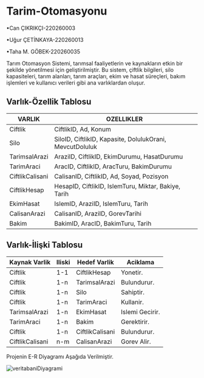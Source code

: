 # Tarim-Otomasyonu
•Can ÇIKRIKÇI-220260003

•Uğur ÇETİNKAYA-220260013

•Taha M. GÖBEK-220260035

Tarım Otomasyon Sistemi, tarımsal faaliyetlerin ve kaynakların etkin bir şekilde yönetilmesi için geliştirilmiştir. Bu sistem, çiftlik bilgileri, silo kapasiteleri, tarım alanları, tarım araçları, ekim ve hasat süreçleri, bakım işlemleri ve kullanıcı verileri gibi ana varlıklardan oluşur.

## Varlık-Özellik Tablosu

| VARLIK            | OZELLIKLER                                        |
|--------------------|--------------------------------------------------|
| Ciftlik           | CiftlikID, Ad, Konum                             |
| Silo              | SiloID, CiftlikID, Kapasite, DolulukOrani, MevcutDoluluk |
| TarimsalArazi     | AraziID, CiftlikID, EkimDurumu, HasatDurumu      |
| TarimAraci        | AracID, CiftlikID, AracTuru, BakimDurumu         |
| CiftlikCalisani   | CalisanID, CiftlikID, Ad, Soyad, Pozisyon        |
| CiftlikHesap      | HesapID, CiftlikID, IslemTuru, Miktar, Bakiye, Tarih |
| EkimHasat         | IslemID, AraziID, IslemTuru, Tarih               |
| CalisanArazi      | CalisanID, AraziID, GorevTarihi                  |
| Bakim             | BakimID, AracID, BakimTuru, Tarih                |


## Varlık-İlişki Tablosu

| Kaynak Varlik      | Iliski   | Hedef Varlik      | Aciklama             |
|---------------------|----------|-------------------|----------------------|
| Ciftlik            | 1-1      | CiftlikHesap      | Yonetir.            |
| Ciftlik            | 1-n      | TarimsalArazi     | Bulundurur.         |
| Ciftlik            | 1-n      | Silo              | Sahiptir.         |
| Ciftlik            | 1-n      | TarimAraci        | Kullanir.            |
| TarimsalArazi      | 1-n      | EkimHasat         | Islemi Gecirir.     |
| TarimAraci         | 1-n      | Bakim             | Gerektirir.         |
| Ciftlik            | 1-n      | CiftlikCalisani   | Bulundurur.         |
| CiftlikCalisani    | n-m      | CalisanArazi      | Gorev Alir.         |


Projenin E-R Diyagramı Aşağıda Verilmiştir.

![veritabaniDiyagrami](https://github.com/user-attachments/assets/ff6b6bae-0a47-48c2-82fb-ddcdc00d14e0)

